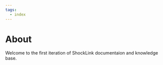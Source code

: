 ```yaml
---
tags:
  - index
---
```


# About
Welcome to the first iteration of ShockLink documentaion and knowledge base.